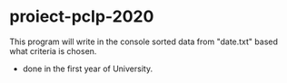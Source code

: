 # proiect-pclp-2020
This program will write in the console sorted data from "date.txt" based what criteria is chosen. 
- done in the first year of University.
